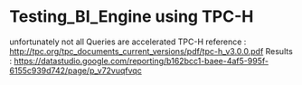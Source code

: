 # Testing_BI_Engine using TPC-H
unfortunately not all Queries are accelerated
TPC-H reference : http://tpc.org/tpc_documents_current_versions/pdf/tpc-h_v3.0.0.pdf
Results : https://datastudio.google.com/reporting/b162bcc1-baee-4af5-995f-6155c939d742/page/p_v72vuqfvqc

